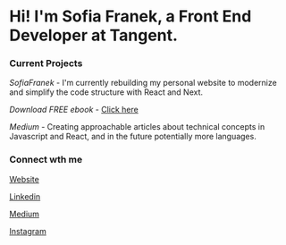 # Hi! I'm Sofia Franek, a Front End Developer at Tangent.

### Current Projects
*SofiaFranek* - I'm currently rebuilding my personal website to modernize and simplify the code structure with React and Next.

*Download FREE ebook* - [Click here](https://www.sofiafranek.com/download-ebooks)

*Medium* - Creating approachable articles about technical concepts in Javascript and React, and in the future potentially more languages.

### Connect wth me
[Website](https://www.sofiafranek.com/)

[Linkedin](https://www.linkedin.com/in/sofia-franek/)

[Medium](https://medium.com/@sofiafranek_)

[Instagram](https://www.instagram.com/codewithfi/)
